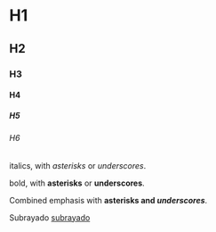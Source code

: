 # H1## H2### H3#### H4##### H5###### H6italics, with *asterisks* or _underscores_.bold, with **asterisks** or __underscores__.Combined emphasis with **asterisks and _underscores_**.Subrayado <u>subrayado</u>